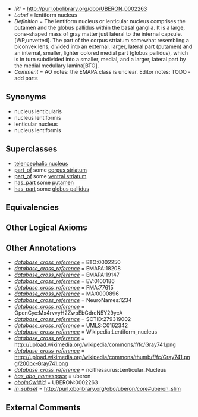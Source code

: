  * *IRI* = http://purl.obolibrary.org/obo/UBERON_0002263
 * *Label* = lentiform nucleus
 * *Definition* = The lentiform nucleus or lenticular nucleus comprises the putamen and the globus pallidus within the basal ganglia. It is a large, cone-shaped mass of gray matter just lateral to the internal capsule. [WP,unvetted]. The part of the corpus striatum somewhat resembling a biconvex lens, divided into an external, larger, lateral part (putamen) and an internal, smaller, lighter colored medial part (globus pallidus), which is in turn subdivided into a smaller, medial, and a larger, lateral part by the medial medullary lamina[BTO].
 * *Comment* = AO notes: the EMAPA class is unclear. Editor notes: TODO - add parts

## Synonyms

 * nucleus lenticularis
 * nucleus lentiformis
 * lenticular nucleus
 * nucleus lentiformis

## Superclasses

 * [telencephalic nucleus](../../UBERON/63/UBERON_0009663.md)
 * [part_of](../../BFO/50/BFO_0000050.md) some [corpus striatum](../../UBERON/69/UBERON_0000369.md)
 * [part_of](../../BFO/50/BFO_0000050.md) some [ventral striatum](../../UBERON/03/UBERON_0005403.md)
 * [has_part](../../BFO/51/BFO_0000051.md) some [putamen](../../UBERON/74/UBERON_0001874.md)
 * [has_part](../../BFO/51/BFO_0000051.md) some [globus pallidus](../../UBERON/75/UBERON_0001875.md)

## Equivalencies


## Other Logical Axioms


## Other Annotations

 * *[database_cross_reference](../../ef/oboInOwl#hasDbXref.md)* = BTO:0002250
 * *[database_cross_reference](../../ef/oboInOwl#hasDbXref.md)* = EMAPA:18208
 * *[database_cross_reference](../../ef/oboInOwl#hasDbXref.md)* = EMAPA:19147
 * *[database_cross_reference](../../ef/oboInOwl#hasDbXref.md)* = EV:0100186
 * *[database_cross_reference](../../ef/oboInOwl#hasDbXref.md)* = FMA:77615
 * *[database_cross_reference](../../ef/oboInOwl#hasDbXref.md)* = MA:0000896
 * *[database_cross_reference](../../ef/oboInOwl#hasDbXref.md)* = NeuroNames:1234
 * *[database_cross_reference](../../ef/oboInOwl#hasDbXref.md)* = OpenCyc:Mx4rvvyH2ZwpEbGdrcN5Y29ycA
 * *[database_cross_reference](../../ef/oboInOwl#hasDbXref.md)* = SCTID:279319002
 * *[database_cross_reference](../../ef/oboInOwl#hasDbXref.md)* = UMLS:C0162342
 * *[database_cross_reference](../../ef/oboInOwl#hasDbXref.md)* = Wikipedia:Lentiform_nucleus
 * *[database_cross_reference](../../ef/oboInOwl#hasDbXref.md)* = http://upload.wikimedia.org/wikipedia/commons/f/fc/Gray741.png
 * *[database_cross_reference](../../ef/oboInOwl#hasDbXref.md)* = http://upload.wikimedia.org/wikipedia/commons/thumb/f/fc/Gray741.png/200px-Gray741.png
 * *[database_cross_reference](../../ef/oboInOwl#hasDbXref.md)* = ncithesaurus:Lenticular_Nucleus
 * *[has_obo_namespace](../../ce/oboInOwl#hasOBONamespace.md)* = uberon
 * *[oboInOwl#id](../../id/oboInOwl#id.md)* = UBERON:0002263
 * *[in_subset](../../et/oboInOwl#inSubset.md)* = http://purl.obolibrary.org/obo/uberon/core#uberon_slim

## External Comments

